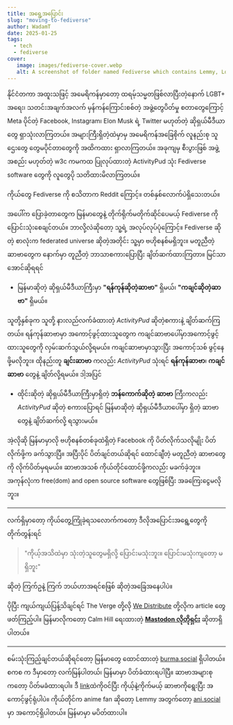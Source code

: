 ```yaml
---
title: အရွေ့အပြောင်း
slug: "moving-to-fediverse"
author: WadamT
date: 2025-01-25
tags:
  - tech
  - fediverse
cover:
   image: images/fediverse-cover.webp
   alt: A screenshot of folder named Fediverse which contains Lemmy, Loops, Mastodon, PeerTube, Pixelfed
---
```

နိုင်ငံတကာ အထူးသဖြင့် အမေရိကန်မှာတော့ ထရမ့်သမ္မတဖြစ်လာပြီးတဲ့နောက် LGBT+ အရေး၊ သတင်းအချက်အလက် မှန်ကန်ကြောင်းစစ်တဲ့ အဖွဲ့တွေပိတ်မှု စတာတွေကြောင့် Meta ပိုင်တဲ့ Facebook, Instagram၊ Elon Musk ရဲ့ Twitter မဟုတ်တဲ့ ဆိုရှယ်မီဒီယာတွေ ရှာသုံးလာကြတယ်။ အများကြီးရှိတဲ့ထဲမှာမှ အမေရိကန်အခြေစိုက် လူနည်းစု သူ​ဌေး​တွေ တွေမပိုင်တာတွေကို အထိကထား ရှာလာကြတယ်။ အခုကျမှ စီးပွားဖြစ် အဖွဲ့အစည်း မဟုတ်တဲ့ w3c ကမကထ ပြုလုပ်ထားတဲ့ ActivityPud သုံး Fediverse software ​တွေကို လူတွေပို သတိထားမိလာကြတယ်။

ကိုယ်တွေ Fediverse ကို စသိတာက Reddit ကြောင့်။ တစ်နှစ်လောက်ပဲရှိသေးတယ်။

အပေါ်က ပြောခဲ့တာတွေက မြန်မာတွေနဲ့ တိုက်ရိုက်မတိုက်ဆိုင်ပေမယ့် Fediverse ကို ပြောင်းသုံးစေချင်တယ်။ ဘာလို့လဲဆိုတော့ သူ့ရဲ့ အလုပ်လုပ်ပုံကြောင့်။ Fediverse ဆိုတဲ့ စာလုံးက federated universe ဆိုတဲ့အတိုင်း သူ့မှာ ဗဟိုစနစ်မရှိဘူး။ မတူညီတဲ့ ဆာဗာတွေက နောက်မှာ တူညီတဲ့ ဘာသာစကားပြောပြီး ချိတ်ဆက်ထားကြတာ။ မြင်သာအောင်ဆိုရရင်
- မြန်မာဆိုတဲ့ ဆိုရှယ်မီဒီယာကြီးမှာ **"ရန်ကုန်ဆိုတဲ့ဆာဗာ"** ရှိမယ်၊ **"ကချင်ဆိုတဲ့ဆာဗာ"** ရှိမယ်။
  
သူတို့နှစ်ခုက သူတို့ နားလည်လက်ခံထားတဲ့ *ActivityPud* ဆိုတဲ့စကားနဲ့ ချိတ်ဆက်ကြတယ်။ ရန်ကုန်ဆာဗာမှာ အကောင့်ဖွင့်ထားသူတွေက ကချင်ဆာဗာပေါ်မှာအကောင့်ဖွင့်ထားသူတွေကို လှမ်းဆက်သွယ်လို့ရမယ်။ ကချင်ဆာဗာမှာသွားပြီး အကောင့်သစ် ဖွင့်နေဖို့မလိုဘူး။ ထိုနည်းတူ **ချင်းဆာဗာ** ကလည်း *ActivityPud* သုံးရင် **ရန်ကုန်ဆာဗာ**၊ **ကချင်ဆာဗာ** တွေနဲ့ ချိတ်လို့ရမယ်။ ဒါ့အပြင်
- ထိုင်းဆိုတဲ့ ဆိုရှယ်မီဒီယာကြီးမှာရှိတဲ့ **ဘန်ကောက်ဆိုတဲ့ ဆာဗာ** ကြီးကလည်း *ActivityPud* ဆိုတဲ့ စကားပြောရင် မြန်မာဆိုတဲ့ ဆိုရှယ်မီဒီယာပေါ်မှာ ရှိတဲ့ ဆာဗာတွေနဲ့ ချိတ်ဆက်လို့ ရသွားမယ်။

အဲ့လိုဆို မြန်မာမှာလို ဗဟိုစနစ်တစ်ခုထဲရှိတဲ့ Facebook ကို ပိတ်လိုက်သလိုမျိုး ပိတ်လိုက်ဖို့က ခက်သွားပြီ။ အပြီးပိုင် ပိတ်ချင်တယ်ဆိုရင် ထောင်ချီတဲ့ မတူညီတဲ့ ဆာဗာတွေကို လိုက်ပိတ်မှရမယ်။ ဆာဗာအသစ် ကိုယ်တိုင်ထောင်ဖို့ကလည််း မခက်ခဲ့ဘူး။ အကုန်လုံးက free(dom) and open source software တွေဖြစ်ပြီး အခကြေးငွေမလိုဘူး။
___
လက်ရှိမှာ​တော့ ကိုယ်​တွေ့ကြုံခဲ့ရသလောက်က​တော့ ဒီလိုအပြောင်းအရွေ့တွေကို တိုက်တွန်းရင်
>"ကိုယ့်အသိထဲမှာ သုံးတဲ့သူတွေမရှိလို့ ပြောင်းမသုံးဘူး။ ပြောင်းမသုံးကျတော့ မရှိဘူး"

ဆိုတဲ့ ကြက်ဥနဲ့ ကြက် ဘယ်ဟာအရင်စဖြစ် ဆိုတဲ့အခြေအနေပါပဲ။

ပိုပြီး ကျယ်ကျယ်ပြန့်သိချင်ရင် The Verge တို့လို [We Distribute](https://wedistribute.org/) တို့လိုက article တွေဖတ်ကြည့်ပါ။ မြန်မာလိုကတော့ Calm Hill ရေးထားတဲ့ [**Mastodon လိုတိုရှင်း**](https://www.calmhill.com/2023/02/16/mastodon) ဆိုတာရှိပါတယ်။
___
စမ်းသုံးကြည့်ချင်တယ်ဆိုရင်တော့ မြန်မာတွေ ထောင်ထားတဲ့ [burma.social](https://burma.social) ရှိပါတယ်။ စကစ က ဒီမှာတော့ လက်မြန်ပါတယ်၊ မြန်မာမှာ ပိတ်ခံထားရပါပြီ။ ဆာဗာအများစုကတော့ ပိတ်မခံထားရပါ။ ဒီ [link](https://fediverse.party/)ထဲကိုဝင်ပြီး ကိုယ့်နဲ့ကိုက်မယ့် ဆာဗာကိုရွေးပြီး အကောင့်ဖွင့်ရုံပါပဲ။ ကိုယ်တိုင်က anime fan ဆိုတော့ Lemmy အတွက်တော့ [ani.social](https://ani.social) မှာ အကောင့်ရှိပါတယ်။ မြန်မာမှာ မပိတ်ထားပါ။
